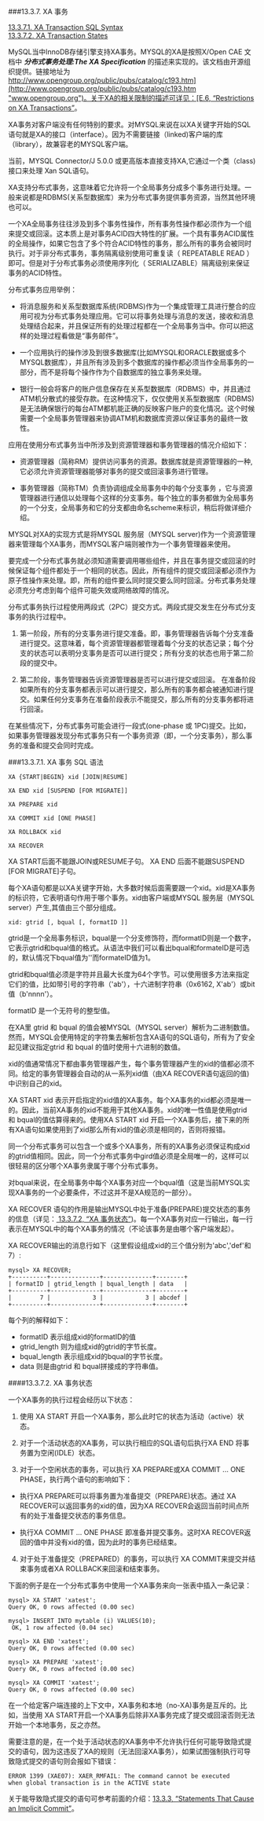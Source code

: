 ###13.3.7. XA 事务

[13.3.7.1. XA Transaction SQL Syntax](/docs/Chapter_13/13.3.7.1_XA_Transaction_SQL_Syntax.md "13.3.7.1")  
[13.3.7.2. XA Transaction States](/docs/Chapter_13/13.3.7.2_XA_Transaction_States.md "13.3.7.2")

MySQL当中InnoDB存储引擎支持XA事务。MYSQL的XA是按照X/Open CAE 文档中 ___分布式事务处理:The XA Specification___ 的描述来实现的。该文档由开源组织提供。链接地址为[http://www.opengroup.org/public/pubs/catalog/c193.htm](http://www.opengroup.org/public/pubs/catalog/c193.htm "www.opengroup.org")。关于XA的相关限制的描述可详见：[E.6, “Restrictions on XA Transactions”]()。

XA事务对客户端没有任何特别的要求。对MYSQL来说在以XA关键字开始的SQL语句就是XA的接口（interface）。因为不需要链接（linked)客户端的库（library），故兼容老的MYSQL客户端。

当前，MYSQL Connector/J 5.0.0 或更高版本直接支持XA,它通过一个类（class)接口来处理 Xan SQL语句。

XA支持分布式事务，这意味着它允许将一个全局事务分成多个事务进行处理。一般来说都是RDBMS(关系型数据库）来为分布式事务提供事务资源，当然其他环境也可以。

一个XA全局事务往往涉及到多个事务性操作，所有事务性操作都必须作为一个组来提交或回滚。这本质上是对事务ACID四大特性的扩展。一个具有事务ACID属性的全局操作，如果它包含了多个符合ACID特性的事务，那么所有的事务会被同时执行。对于非分布式事务，事务隔离级别使用可重复读（ REPEATABLE READ ）即可。但是对于分布式事务必须使用序列化（ SERIALIZABLE）隔离级别来保证事务的ACID特性。

分布式事务应用举例：

* 将消息服务和关系型数据库系统(RDBMS)作为一个集成管理工具进行整合的应用可视为分布式事务处理应用。它可以将事务处理与消息的发送，接收和消息处理结合起来，并且保证所有的处理过程都在一个全局事务当中。你可以把这样的处理过程看做是“事务邮件”。

* 一个应用执行的操作涉及到很多数据库(比如MYSQL和ORACLE数据或多个MYSQL数据库），并且所有涉及到多个数据库的操作都必须当作全局事务的一部分，而不是将每个操作作为个自数据库的独立事务来处理。

* 银行一般会将客户的账户信息保存在关系型数据库（RDBMS）中，并且通过ATM机分散式的接受存款。在这种情况下，仅仅使用关系型数据库（RDBMS)是无法确保银行的每台ATM都机能正确的反映客户账户的变化情况。这个时候需要一个全局事务管理器来协调ATM机和数据库资源以保证事务的最终一致性。

应用在使用分布式事务当中所涉及到资源管理器和事务管理器的情况介绍如下：

* 资源管理器（简称RM）提供访问事务的资源。数据库就是资源管理器的一种,它必须允许资源管理器能够对事务的提交或回滚事务进行管理。

* 事务管理器（简称TM）负责协调组成全局事务中的每个分支事务 ，它与资源管理器进行通信以处理每个这样的分支事务。每个独立的事务都做为全局事务的一个分支，全局事务和它的分支都由命名scheme来标识，稍后将做详细介绍。

MYSQL对XA的实现方式是将MYSQL 服务层（MYSQL server)作为一个资源管理器来管理每个XA事务，而MYSQL客户端则被作为一个事务管理器来使用。

要完成一个分布式事务就必须知道需要调用哪些组件，并且在事务提交或回滚的时候保证每个组件都处于一个相同的状态。因此，所有组件的提交或回滚都必须作为原子性操作来处理。即，所有的组件要么同时提交要么同时回滚。分布式事务处理必须充分考虑到每个组件可能失效或网络故障的情况。

分布式事务执行过程使用两段式（2PC）提交方式。两段式提交发生在分布式分支事务的执行过程中。

1. 第一阶段，所有的分支事务进行提交准备。即，事务管理器告诉每个分支准备进行提交。这意味着，每个资源管理器都管理着每个分支的状态记录；每个分支的状态可以表明分支事务是否可以进行提交；所有分支的状态也用于第二阶段的提交中。

2. 第二阶段，事务管理器告诉资源管理器是否可以进行提交或回滚。 在准备阶段如果所有的分支事务都表示可以进行提交，那么所有的事务都会被通知进行提交。如果任何分支事务在准备阶段表示不能提交，那么所有的分支事务都将进行回滚。

在某些情况下，分布式事务可能会进行一段式(one-phase 或 1PC)提交。比如，如果事务管理器发现分布式事务只有一个事务资源（即，一个分支事务），那么事务的准备和提交会同时完成。

###13.3.7.1. XA 事务 SQL 语法

	XA {START|BEGIN} xid [JOIN|RESUME]

	XA END xid [SUSPEND [FOR MIGRATE]]

	XA PREPARE xid

	XA COMMIT xid [ONE PHASE]

	XA ROLLBACK xid

	XA RECOVER

XA START后面不能跟JOIN或RESUME子句。
XA END 后面不能跟SUSPEND [FOR MIGRATE]子句。

每个XA语句都是以XA关键字开始，大多数时候后面需要跟一个xid。xid是XA事务的标识符，它表明语句作用于哪个事务。xid由客户端或MYSQL 服务层（MYSQL server）产生,其值由三个部分组成。

	xid: gtrid [, bqual [, formatID ]]

gtrid是一个全局事务标识，bqual是一个分支修饰符，而formatID则是一个数字，它表示gtrid和bqual值的格式。从语法中我们可以看出bqual和formateID是可选的，默认情况下bqual值为''而formateID值为1。

gtrid和bqual值必须是字符并且最大长度为64个字节。可以使用很多方法来指定它们的值，比如带引号的字符串（'ab'），十六进制字符串（0x6162, X'ab'）或bit值（b'nnnn'）。

formatID 是一个无符号的整型值。

在XA里 gtrid 和 bqual 的值会被MYSQL（MYSQL server）解析为二进制数值。然而，MYSQL会使用特定的字符集去解析包含XA语句的SQL语句，所有为了安全起见建议指定gtrid 和 bqual 的值时使用十六进制的数值。

xid的值通常情况下都由事务管理器产生，每个事务管理器产生的xid的值都必须不同。给定的事务管理器会自动的从一系列xid值（由XA RECOVER语句返回的值)中识别自己的xid。

XA START xid 表示开启指定的xid值的XA事务。每个XA事务的xid都必须是唯一的。因此，当前XA事务的xid不能用于其他XA事务。xid的唯一性值是使用gtrid 和 bqual的值估算得来的。使用XA START xid 开启一个XA事务后，接下来的所有XA语句如果使用到了xid那么所有xid的值必须是相同的，否则将报错。

同一个分布式事务可以包含一个或多个XA事务，所有的XA事务必须保证构成xid的gtrid值相同。因此，同一个分布式事务中gird值必须是全局唯一的，这样可以很轻易的区分哪个XA事务隶属于哪个分布式事务。

对bqual来说，在全局事务中每个XA事务对应一个bqual值（这是当前MYSQL实现XA事务的一个必要条件，不过这并不是XA规范的一部分）。

 XA RECOVER 语句的作用是输出MYSQL中处于准备(PREPARE)提交状态的事务的信息（详见：[ 13.3.7.2, “XA 事务状态”]())。每一个XA事务对应一行输出，每一行表示在MYSQL中的每个XA事务的情况（不论该事务是由哪个客户端发起）。

 XA RECOVER输出的消息行如下（这里假设组成xid的三个值分别为'abc','def'和7）:

	mysql> XA RECOVER;
	+----------+--------------+--------------+--------+
	| formatID | gtrid_length | bqual_length | data   |
	+----------+--------------+--------------+--------+
	|        7 |            3 |            3 | abcdef |
	+----------+--------------+--------------+--------+

每个列的解释如下：

* formatID 表示组成xid的formatID的值
* gtrid_length 则为组成xid的gtrid的字节长度。
* bqual_length 表示组成xid的bqual的字节长度。
* data 则是由gtrid 和 bqual拼接成的字符串值。

####13.3.7.2. XA 事务状态

一个XA事务的执行过程会经历以下状态：

1. 使用 XA START 开启一个XA事务，那么此时它的状态为活动（active）状态。

2. 对于一个活动状态的XA事务，可以执行相应的SQL语句后执行XA END 将事务置为空闲(IDLE）状态。

3. 对于一个空闲状态的事务，可以执行 XA PREPARE或XA COMMIT ... ONE PHASE，执行两个语句的影响如下：

  *  执行XA PREPARE可以将事务置为准备提交（PREPARE)状态。通过 XA RECOVER可以返回事务的xid的值，因为XA RECOVER会返回当前时间点所有的处于准备提交状态的事务信息。
 
  *  执行XA COMMIT ... ONE PHASE 即准备并提交事务。这时XA RECOVER返回的值中并没有xid的值，因为此时的事务已经结束。
 
4. 对于处于准备提交（PREPARED）的事务，可以执行 XA COMMIT来提交并结束事务或者XA ROLLBACK来回滚和结束事务。

 下面的例子是在一个分布式事务中使用一个XA事务来向一张表中插入一条记录：

	mysql> XA START 'xatest';
	Query OK, 0 rows affected (0.00 sec)

	mysql> INSERT INTO mytable (i) VALUES(10);
	 OK, 1 row affected (0.04 sec)

	mysql> XA END 'xatest';
	Query OK, 0 rows affected (0.00 sec)

	mysql> XA PREPARE 'xatest';
	Query OK, 0 rows affected (0.00 sec)

	mysql> XA COMMIT 'xatest';
	Query OK, 0 rows affected (0.00 sec)

在一个给定客户端连接的上下文中，XA事务和本地（no-XA)事务是互斥的。比如，当使用 XA START开启一个XA事务后除非XA事务完成了提交或回滚否则无法开始一个本地事务，反之亦然。

需要注意的是，在一个处于活动状态的XA事务中不允许执行任何可能导致隐式提交的语句，因为这违反了XA的规则（无法回滚XA事务），如果试图强制执行可导致隐式提交的语句则会报如下错误：

	ERROR 1399 (XAE07): XAER_RMFAIL: The command cannot be executed
	when global transaction is in the ACTIVE state

关于能导致隐式提交的语句可参考前面的介绍：[13.3.3, “Statements That Cause an Implicit Commit”]()。











